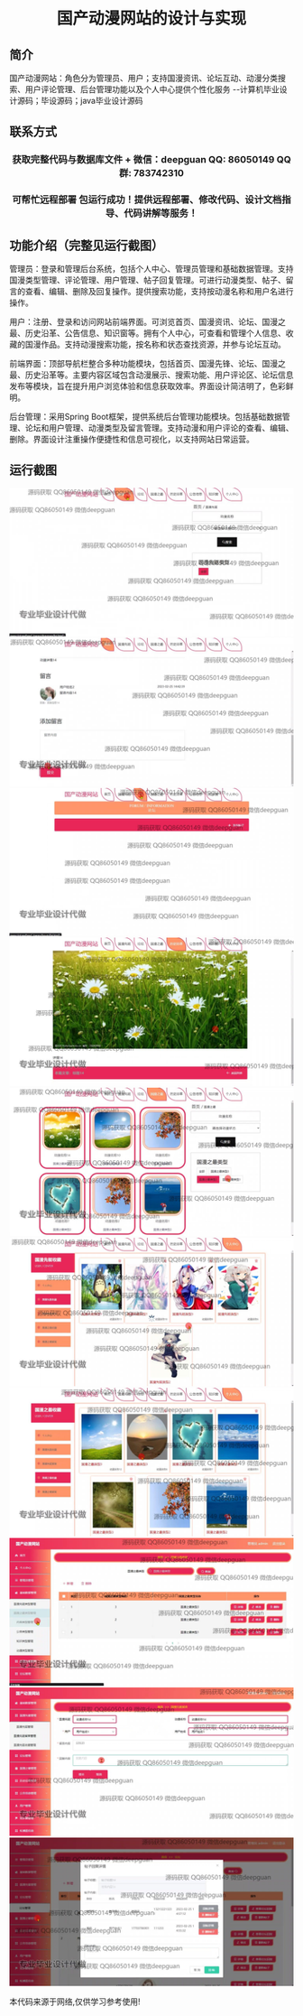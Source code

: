 <p><h1 align="center">国产动漫网站的设计与实现</h1></p>

## 简介
国产动漫网站：角色分为管理员、用户；支持国漫资讯、论坛互动、动漫分类搜索、用户评论管理、后台管理功能以及个人中心提供个性化服务    --计算机毕业设计源码；毕设源码；java毕业设计源码


## 联系方式
<p><h3 align="center">获取完整代码与数据库文件 + 微信：deepguan QQ: 86050149 QQ群: 783742310</h3></p>
<p><h3 align="center">可帮忙远程部署 包运行成功！提供远程部署、修改代码、设计文档指导、代码讲解等服务！</h3></p>

## 功能介绍（完整见运行截图）
管理员：登录和管理后台系统，包括个人中心、管理员管理和基础数据管理。支持国漫类型管理、评论管理、用户管理、帖子回复管理。可进行动漫类型、帖子、留言的查看、编辑、删除及回复操作。提供搜索功能，支持按动漫名称和用户名进行操作。

用户：注册、登录和访问网站前端界面。可浏览首页、国漫资讯、论坛、国漫之最、历史沿革、公告信息、知识窗等。拥有个人中心，可查看和管理个人信息、收藏的国漫作品。支持动漫搜索功能，按名称和状态查找资源，并参与论坛互动。

前端界面：顶部导航栏整合多种功能模块，包括首页、国漫先锋、论坛、国漫之最、历史沿革等。主要内容区域包含动漫展示、搜索功能、用户评论区、论坛信息发布等模块，旨在提升用户浏览体验和信息获取效率。界面设计简洁明了，色彩鲜明。

后台管理：采用Spring Boot框架，提供系统后台管理功能模块。包括基础数据管理、论坛和用户管理、动漫类型及留言管理。支持动漫和用户评论的查看、编辑、删除。界面设计注重操作便捷性和信息可视化，以支持网站日常运营。


## 运行截图
![](img/001.jpg)
![](img/002.jpg)
![](img/003.jpg)
![](img/004.jpg)
![](img/005.jpg)
![](img/006.jpg)
![](img/007.jpg)
![](img/008.jpg)
![](img/009.jpg)
![](img/010.jpg)

<p>本代码来源于网络,仅供学习参考使用!</p>

